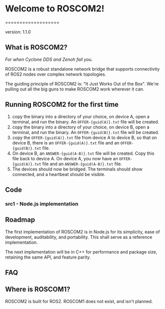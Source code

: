 # Welcome to ROSCOM2!
===================

version: 1.1.0

## What is ROSCOM2?

*For when Cyclone DDS and Zenoh fail you.*

ROSCOM2 is a robust standalone network bridge that supports connectivity of ROS2 nodes over complex network topologies.

The guiding principle of ROSCOM2 is: "It Just Works Out of the Box". We're pulling out all the big guns to make ROSCOM2 work wherever it can.


## Running ROSCOM2 for the first time

1) copy the binary into a directory of your choice, on device A, open a terminal, and run the binary. An `OFFER-{guid(A)}.txt` file will be created.
2) copy the binary into a directory of your choice, on device B, open a terminal, and run the binary. An `OFFER-{guid(B)}.txt` file will be created.
3) copy the `OFFER-{guid(A)}.txt` file from device A to device B, so that on device B, there is an `OFFER-{guid(A)}.txt` file and an `OFFER-{guid(B)}.txt` file.
4) On device B, an `ANSWER-{guid(A-B)}.txt` file will be created. Copy this file back to device A. On device A, you now have an `OFFER-{guid(A)}.txt` file and an `ANSWER-{guid(A-B)}.txt` file.
5) The devices should now be bridged. The terminals should show connected, and a heartbeat should be visible.


## Code

### src1 - Node.js implementation

## Roadmap

The first implementation of ROSCOM2 is in Node.js for its simplicity, ease of development, auditability, and portability. This shall serve as a reference implementation.

The next implementation will be in C++ for performance and package size, retaining the same API, and feature parity. 

FAQ
---

## Where is ROSCOM1?

ROSCOM2 is built for ROS2. ROSCOM1 does not exist, and isn't planned.



